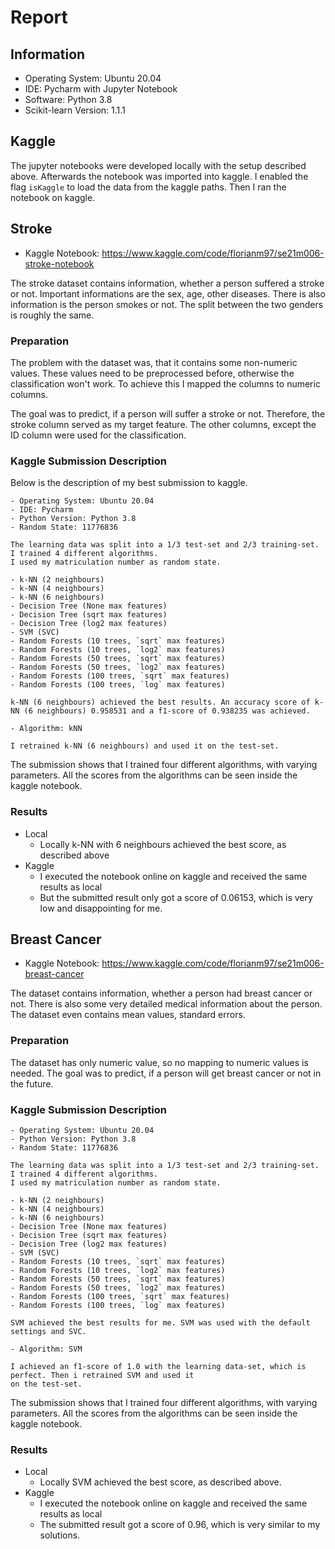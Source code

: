 # Report

## Information

- Operating System: Ubuntu 20.04
- IDE: Pycharm with Jupyter Notebook
- Software: Python 3.8
- Scikit-learn Version: 1.1.1

## Kaggle

The jupyter notebooks were developed locally with the setup described above.
Afterwards the notebook was imported into kaggle. I enabled the flag `isKaggle`
to load the data from the kaggle paths. Then I ran the notebook on kaggle. 

## Stroke

- Kaggle Notebook: https://www.kaggle.com/code/florianm97/se21m006-stroke-notebook

The stroke dataset contains information, whether a person suffered a stroke or not.
Important informations are the sex, age, other diseases. There is also information
is the person smokes or not. The split between the two genders is roughly the same.

### Preparation

The problem with the dataset was, that it contains some non-numeric values. These
values need to be preprocessed before, otherwise the classification won't work. 
To achieve this I mapped the columns to numeric columns. 

The goal was to predict, if a person will suffer a stroke or not. Therefore, the 
stroke column served as my target feature. The other columns, except the ID column
were used for the classification.

### Kaggle Submission Description

Below is the description of my best submission to kaggle.

```
- Operating System: Ubuntu 20.04
- IDE: Pycharm
- Python Version: Python 3.8
- Random State: 11776836

The learning data was split into a 1/3 test-set and 2/3 training-set. I trained 4 different algorithms.
I used my matriculation number as random state.

- k-NN (2 neighbours)
- k-NN (4 neighbours)
- k-NN (6 neighbours)
- Decision Tree (None max features)
- Decision Tree (sqrt max features)
- Decision Tree (log2 max features)
- SVM (SVC)
- Random Forests (10 trees, `sqrt` max features)
- Random Forests (10 trees, `log2` max features)
- Random Forests (50 trees, `sqrt` max features)
- Random Forests (50 trees, `log2` max features)
- Random Forests (100 trees, `sqrt` max features)
- Random Forests (100 trees, `log` max features)

k-NN (6 neighbours) achieved the best results. An accuracy score of k-NN (6 neighbours) 0.958531 and a f1-score of 0.938235 was achieved.

- Algorithm: kNN

I retrained k-NN (6 neighbours) and used it on the test-set.
```

The submission shows that I trained four different algorithms, with varying parameters.
All the scores from the algorithms can be seen inside the kaggle notebook.

### Results

- Local
  - Locally k-NN with 6 neighbours achieved the best score, as described above
- Kaggle
  - I executed the notebook online on kaggle and received the same results as local
  - But the submitted result only got a score of 0.06153, which is very low and disappointing for me.

## Breast Cancer

- Kaggle Notebook: https://www.kaggle.com/code/florianm97/se21m006-breast-cancer

The dataset contains information, whether a person had breast cancer or not. There
is also some very detailed medical information about the person. The dataset even contains
mean values, standard errors.

### Preparation

The dataset has only numeric value, so no mapping to numeric values is needed.
The goal was to predict, if a person will get breast cancer or not in the future.

### Kaggle Submission Description

```
- Operating System: Ubuntu 20.04
- Python Version: Python 3.8
- Random State: 11776836

The learning data was split into a 1/3 test-set and 2/3 training-set. I trained 4 different algorithms.
I used my matriculation number as random state.

- k-NN (2 neighbours)
- k-NN (4 neighbours)
- k-NN (6 neighbours)
- Decision Tree (None max features)
- Decision Tree (sqrt max features)
- Decision Tree (log2 max features)
- SVM (SVC)
- Random Forests (10 trees, `sqrt` max features)
- Random Forests (10 trees, `log2` max features)
- Random Forests (50 trees, `sqrt` max features)
- Random Forests (50 trees, `log2` max features)
- Random Forests (100 trees, `sqrt` max features)
- Random Forests (100 trees, `log` max features)

SVM achieved the best results for me. SVM was used with the default settings and SVC.

- Algorithm: SVM

I achieved an f1-score of 1.0 with the learning data-set, which is perfect. Then i retrained SVM and used it
on the test-set.
```

The submission shows that I trained four different algorithms, with varying parameters.
All the scores from the algorithms can be seen inside the kaggle notebook.

### Results

- Local
  - Locally SVM achieved the best score, as described above.
- Kaggle
  - I executed the notebook online on kaggle and received the same results as local
  - The submitted result got a score of 0.96, which is very similar to my solutions.
